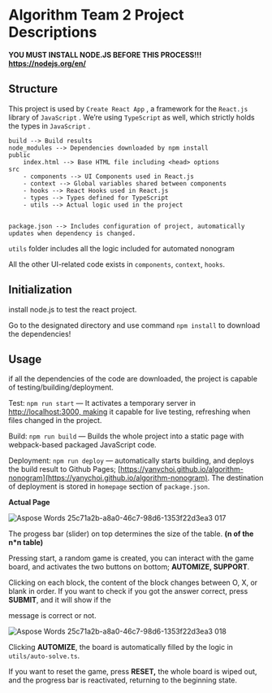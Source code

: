 # **Algorithm Team 2 Project Descriptions**

**YOU MUST INSTALL NODE.JS BEFORE THIS PROCESS!!! <https://nodejs.org/en/>**

## **Structure**

This project is used by  `Create React App` , a framework for the  `React.js` library of  `JavaScript` . We’re using `TypeScript` as well, which strictly holds the types in  `JavaScript` .
```
build --> Build results 
node_modules --> Dependencies downloaded by npm install 
public 
    index.html --> Base HTML file including <head> options 
src 
    - components --> UI Components used in React.js 
    - context --> Global variables shared between components 
    - hooks --> React Hooks used in React.js 
    - types --> Types defined for TypeScript 
    - utils --> Actual logic used in the project 


package.json --> Includes configuration of project, automatically updates when dependency is changed.
```
`utils` folder includes all the logic included for automated nonogram

All the other UI-related code exists in `components`, `context`, `hooks`.

## **Initialization**

install node.js to test the react project.

Go to the designated directory and use command `npm install` to download the dependencies!

## **Usage**

if all the dependencies of the code are downloaded, the project is capable of testing/building/deployment.

Test: `npm run start` — It activates a temporary server in [http://localhost:3000, making](http://localhost:3000/) it capable for live testing, refreshing when files changed in the project.

Build: `npm run build` — Builds the whole project into a static page with webpack-based packaged JavaScript code.

Deployment: `npm run deploy` — automatically starts building, and deploys the build result to Github Pages; [https://yanychoi.github.io/algorithm-nonogram](https://yanychoi.github.io/algorithm-nonogram). The destination of deployment is stored in `homepage` section of `package.json`.

**Actual Page**

![Aspose Words 25c71a2b-a8a0-46c7-98d6-1353f22d3ea3 017](https://user-images.githubusercontent.com/51287461/229110393-bc89f3d4-7947-4630-8c9e-5e3cc1f53970.jpeg)


The progess bar (slider) on top determines the size of the table. **(n of the n\*n table)**

Pressing start, a random game is created, you can interact with the game board, and activates the two buttons on bottom; **AUTOMIZE, SUPPORT**. 

Clicking on each block, the content of the block changes between O, X, or blank in order. If you want to check if you got the answer correct, press **SUBMIT**, and it will show if the 

message is correct or not.

![Aspose Words 25c71a2b-a8a0-46c7-98d6-1353f22d3ea3 018](https://user-images.githubusercontent.com/51287461/229110425-ee9636f5-9957-4e90-a2d1-0e615aa599ad.jpeg)

Clicking **AUTOMIZE**, the board is automatically filled by the logic in `utils/auto-solve.ts`.

If you want to reset the game, press **RESET,** the whole board is wiped out, and the progress bar is reactivated, returning to the beginning state.
